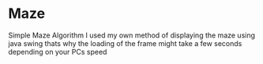 # Maze
Simple Maze Algorithm
I used my own method of displaying the maze using java swing thats why the loading of the frame might take a few seconds depending on your PCs speed
